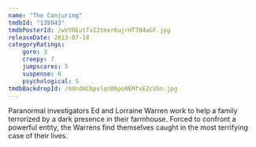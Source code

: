 ```yaml
---
name: "The Conjuring"
tmdbId: "138843"
tmdbPosterId: /wVYREutTvI2tmxr6ujrHT704wGF.jpg
releaseDate: 2013-07-18
categoryRatings:
    gore: 3
    creepy: 7
    jumpscares: 5
    suspense: 6
    psychological: 5
tmdbBackdropId: /mXndmCbpvlqnD6po0EMfxEZcUSn.jpg
---
```

Paranormal investigators Ed and Lorraine Warren work to help a family terrorized by a dark presence in their farmhouse. Forced to confront a powerful entity, the Warrens find themselves caught in the most terrifying case of their lives.
